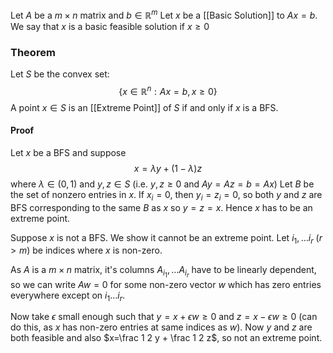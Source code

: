 Let $A$ be a $m\times n$ matrix and $b\in \mathbb{R}^{m}$
Let $x$ be a [[Basic Solution]] to $Ax=b$.
We say that $x$ is a basic feasible solution if $x\geq 0$
### Theorem
Let $S$ be the convex set:
$$
\{ x\in \mathbb{R}^{n} : Ax = b, x\geq 0 \}
$$
A point $x\in S$ is an [[Extreme Point]] of $S$
if and only if 
$x$ is a BFS.
#### Proof
Let $x$ be a BFS and suppose 
$$
x=\lambda y + (1-\lambda)z
$$
where $\lambda \in(0,1)$ and $y,z\in S$ (i.e. $y,z\geq 0$ and $Ay=Az=b=Ax$)
Let $B$ be the set of nonzero entries in $x$.
If $x_i=0$, 
then $y_i=z_i=0$, 
so both $y$ and $z$ are BFS corresponding to the same $B$ as $x$ so $y=z=x$. Hence $x$ has to be an extreme point.

Suppose $x$ is not a BFS. We show it cannot be an extreme point. Let $i_1,\dots i_r$ ($r>m$) be indices where $x$ is non-zero.

As $A$ is a $m\times n$ matrix, it's columns $A_{i_1},\dots A_{i_r}$ have to be linearly dependent, so we can write $Aw=0$ for some non-zero vector $w$ which has zero entries everywhere except on $i_1\dots i_r$.

Now take $\epsilon$ small enough such that $y=x+\epsilon w\geq 0$ and $z=x-\epsilon w\geq 0$ (can do this, as $x$ has non-zero entries at same indices as $w$). Now $y$ and $z$ are both feasible and also $x=\frac 1 2 y + \frac 1 2 z$, so not an extreme point.